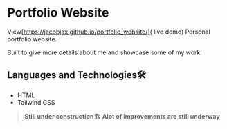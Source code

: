 # Portfolio Website
View[https://jacobjax.github.io/portfolio_website/]( live demo)
Personal portfolio website.

Built to give more details about me and showcase some of my work. 


## Languages and Technologies🛠
* HTML
* Tailwind CSS


> **Still under construction🏗**
> **Alot of improvements are still underway**

